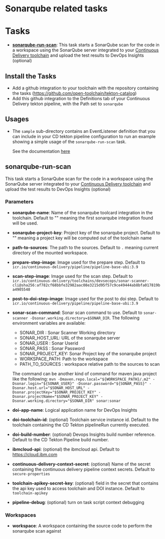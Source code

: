 # Sonarqube related tasks

# Tasks

- **[sonarqube-run-scan](#sonarqube-run-scan)**: This task starts a SonarQube scan for the code in a workspace using the SonarQube server integrated to your [Continuous Delivery toolchain](https://cloud.ibm.com/docs/devsecops?topic=ContinuousDelivery-sonarqube) and upload the test results to DevOps Insights (optional)

## Install the Tasks
- Add a github integration to your toolchain with the repository containing the tasks (https://github.com/open-toolchain/tekton-catalog)
- Add this github integration to the Definitions tab of your Continuous Delivery tekton pipeline, with the Path set to `sonarqube`

## Usages

- The `sample` sub-directory contains an EventListener definition that you can include in your CD tekton pipeline configuration to run an example showing a simple usage of the `sonarqube-run-scan` task.

  See the documentation [here](./sample/README.md)

## sonarqube-run-scan

This task starts a SonarQube scan for the code in a workspace using the SonarQube server integrated to your [Continuous Delivery toolchain](https://cloud.ibm.com/docs/devsecops?topic=ContinuousDelivery-sonarqube) and upload the test results to DevOps Insights (optional)

### Parameters

* **sonarqube-name**: Name of the sonarqube toolcard integration in the toolchain. Default to "" meaning the first sonarqube integration found will be used.
* **sonarqube-project-key**: Project key of the sonarqube project. Default to "" meaning a project key will be computed out of the toolchain name
* **path-to-sources**: The path to the sources. Default to `.` meaning current directory of the mounted workspace.
* **prepare-step-image**: Image used for the prepare step. Default to `icr.io/continuous-delivery/pipeline/pipeline-base-ubi:3.9`
* **scan-step-image**: Image used for the scan step. Default to `icr.io/continuous-delivery/toolchains/devsecops/sonar-scanner-cli@sha256:af782cf68bbfe32982aac08e3215d95f57c9ce49444ab8bfa017819ba4905548`
* **post-to-doi-step-image**: Image used for the post to doi step. Default to `icr.io/continuous-delivery/pipeline/pipeline-base-ubi:3.9`
* **sonar-scan-command**: Sonar scan command to use. Default to `sonar-scanner -Dsonar.working.directory=$SONAR_DIR`.
  The following environment variables are available:
    - SONAR_DIR : Sonar Scanner Working directory
    - SONAR_HOST_URL: URL of the sonarqube server
    - SONAR_USER : Sonar Userid
    - SONAR_PASS : Sonar Password
    - SONAR_PROJECT_KEY: Sonar Project key of the sonarqube project
    - WORKSPACE_PATH: Path to the workspace
    - PATH_TO_SOURCES : workspace relative path to the sources to scan

  The command can be another kind of command for maven java project like the following: `mvn -Dmaven.repo.local="${WORKSPACE_PATH}/.m2" -Dsonar.login="${SONAR_USER}" -Dsonar.password="${SONAR_PASS}" -Dsonar.host.url="$SONAR_HOST_URL" -Dsonar.projectKey="$SONAR_PROJECT_KEY" -Dsonar.projectName="$SONAR_PROJECT_KEY" -Dsonar.working.directory="$SONAR_DIR" sonar:sonar`
* **doi-app-name**: Logical application name for DevOps Insights
* **doi-toolchain-id**: (optional) Toolchain service instance id. Default to the toolchain containing the CD Tekton pipelineRun currently executed.
* **doi-build-number**: (optional) Devops Insights build number reference. Default to the CD Tekton Pipeline build number.
* **ibmcloud-api**: (optional) the ibmcloud api. Default to https://cloud.ibm.com
* **continuous-delivery-context-secret**: (optional) Name of the secret containing the continuous delivery pipeline context secrets. Default to `secure-properties`
* **toolchain-apikey-secret-key**: (optional) field in the secret that contains the api key used to access toolchain and DOI instance. Default to `toolchain-apikey`
* **pipeline-debug**: (optional) turn on task script context debugging

### Workspaces

* **workspace**: A workspace containing the source code to perform the sonarqube scan against
